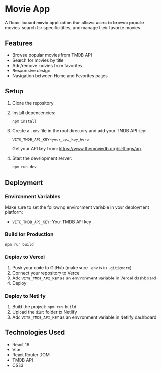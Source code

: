 # Movie App

A React-based movie application that allows users to browse popular movies, search for specific titles, and manage their favorite movies.

## Features

- Browse popular movies from TMDB API
- Search for movies by title
- Add/remove movies from favorites
- Responsive design
- Navigation between Home and Favorites pages

## Setup

1. Clone the repository
2. Install dependencies:
   ```bash
   npm install
   ```

3. Create a `.env` file in the root directory and add your TMDB API key:
   ```
   VITE_TMDB_API_KEY=your_api_key_here
   ```

   Get your API key from: https://www.themoviedb.org/settings/api

4. Start the development server:
   ```bash
   npm run dev
   ```

## Deployment

### Environment Variables
Make sure to set the following environment variable in your deployment platform:
- `VITE_TMDB_API_KEY`: Your TMDB API key

### Build for Production
```bash
npm run build
```

### Deploy to Vercel
1. Push your code to GitHub (make sure `.env` is in `.gitignore`)
2. Connect your repository to Vercel
3. Add `VITE_TMDB_API_KEY` as an environment variable in Vercel dashboard
4. Deploy

### Deploy to Netlify
1. Build the project: `npm run build`
2. Upload the `dist` folder to Netlify
3. Add `VITE_TMDB_API_KEY` as an environment variable in Netlify dashboard

## Technologies Used

- React 19
- Vite
- React Router DOM
- TMDB API
- CSS3
